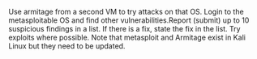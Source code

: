 Use armitage from a second VM to try attacks on that OS. Login to the metasploitable OS and find other vulnerabilities.Report (submit) up to 10 suspicious findings in a list. 
If there is a fix, state the fix in the list. Try exploits where possible.
Note that metasploit and Armitage exist in Kali Linux but they need to be updated.
